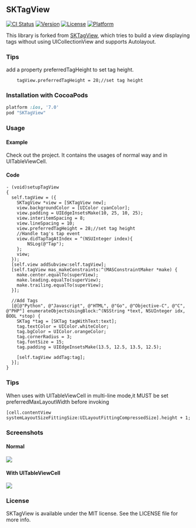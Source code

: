 ## SKTagView

[![CI Status](http://img.shields.io/travis/zsk425/SKTagView.svg?style=flat-square)](https://travis-ci.org/zsk425/SKTagView)
[![Version](https://img.shields.io/cocoapods/v/SKTagView.svg?style=flat-square)](http://cocoadocs.org/docsets/SKTagView)
[![License](https://img.shields.io/cocoapods/l/SKTagView.svg?style=flat-square)](http://cocoadocs.org/docsets/SKTagView)
[![Platform](https://img.shields.io/cocoapods/p/SKTagView.svg?style=flat-square)](http://cocoadocs.org/docsets/SKTagView)

This library is forked from [SKTagView](https://github.com/zsk425/SKTagView), which tries to build a view displaying tags without using UICollectionView and supports Autolayout.

### Tips
add a property preferredTagHeight to set tag height.
```objc
    tagView.preferredTagHeight = 28;//set tag height
```

### Installation with CocoaPods

```ruby
platform :ios, '7.0'
pod "SKTagView"
```

### Usage

#### Example
Check out the project. It contains the usages of normal way and in UITableViewCell.

#### Code
```objc
- (void)setupTagView
{
  self.tagView = ({
    SKTagView *view = [SKTagView new];
    view.backgroundColor = [UIColor cyanColor];
    view.padding = UIEdgeInsetsMake(10, 25, 10, 25);
    view.interitemSpacing = 8;
    view.lineSpacing = 10;
    view.preferredTagHeight = 28;//set tag height
	//Handle tag's tap event
	view.didTapTagAtIndex = ^(NSUInteger index){
		NSLog(@"Tap");
	};
    view;
  });
  [self.view addSubview:self.tagView];
  [self.tagView mas_makeConstraints:^(MASConstraintMaker *make) {
    make.center.equalTo(superView);
    make.leading.equalTo(superView);
    make.trailing.equalTo(superView);
  }];

  //Add Tags
  [@[@"Python", @"Javascript", @"HTML", @"Go", @"Objective-C", @"C", @"PHP"] enumerateObjectsUsingBlock:^(NSString *text, NSUInteger idx, BOOL *stop) {
    SKTag *tag = [SKTag tagWithText:text];
    tag.textColor = UIColor.whiteColor;
    tag.bgColor = UIColor.orangeColor;
    tag.cornerRadius = 3;
	tag.fontSize = 15;
	tag.padding = UIEdgeInsetsMake(13.5, 12.5, 13.5, 12.5);

    [self.tagView addTag:tag];
  }];
}
```

### Tips
When uses with UITableViewCell in multi-line mode,it MUST be set preferredMaxLayoutWidth before invoking
```objc
[cell.contentView systemLayoutSizeFittingSize:UILayoutFittingCompressedSize].height + 1;
```

### Screenshots

#### Normal
![](https://raw.github.com/zsk425/SKTagView/master/Screenshots/example.png)

#### With UITableViewCell
![](https://raw.github.com/zsk425/SKTagView/master/Screenshots/example2.png)

### License

SKTagView is available under the MIT license. See the LICENSE file for more info.
